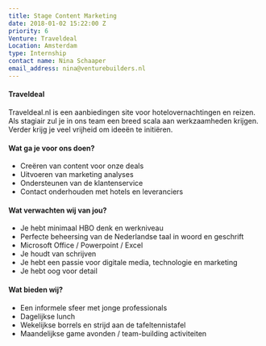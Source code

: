```yaml
---
title: Stage Content Marketing
date: 2018-01-02 15:22:00 Z
priority: 6
Venture: Traveldeal
Location: Amsterdam
type: Internship
contact name: Nina Schaaper
email_address: nina@venturebuilders.nl
---
```


#### Traveldeal

Traveldeal.nl is een aanbiedingen site voor hotelovernachtingen en reizen. Als stagiair zul je in ons team een breed scala aan werkzaamheden krijgen. Verder krijg je veel vrijheid om ideeën te initiëren.

#### Wat ga je voor ons doen?
- Creëren van content voor onze deals
- Uitvoeren van marketing analyses
- Ondersteunen van de klantenservice
- Contact onderhouden met hotels en leveranciers

#### Wat verwachten wij van jou?
- Je hebt minimaal HBO denk en werkniveau
- Perfecte beheersing van de Nederlandse taal in woord en geschrift
- Microsoft Office / Powerpoint / Excel
- Je houdt van schrijven
- Je hebt een passie voor digitale media, technologie en marketing
- Je hebt oog voor detail 


#### Wat bieden wij?
- Een informele sfeer met jonge professionals
- Dagelijkse lunch 
- Wekelijkse borrels en strijd aan de tafeltennistafel
- Maandelijkse game avonden / team-building activiteiten
